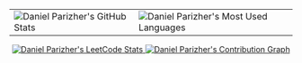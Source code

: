 <table align="center">
  <td valign="top">
    <img
      style="float: left"
      title="Daniel Parizher's GitHub Stats"
      alt="Daniel Parizher's GitHub Stats"
      src="https://github-readme-stats.vercel.app/api?username=Arborym&show_icons=true&hide_border=false&count_private=true&include_all_commits=true&theme=github_dark"
    />
  </td>
  <td valign="left">
    <img
      style="float: left"
      title="Daniel Parizher's Most Used Languages"
      alt="Daniel Parizher's Most Used Languages"
      src="https://github-readme-stats.vercel.app/api/top-langs/?username=Arborym&layout=default&theme=github_dark"
    />
  </td>
</table>
<p align="center">
  <a href="https://leetcode.com/dparizher/">
    <img
      title="Daniel Parizher's LeetCode Stats"
      alt="Daniel Parizher's LeetCode Stats"
      src="https://leetcard.jacoblin.cool/dparizher?theme=nord&font=Roboto&ext=activity&width=700"
    />
  </a>

  <a href="https://github.com/Arborym">
    <img
      title="Daniel Parizher's Contribution Graph"
      alt="Daniel Parizher's Contribution Graph"
      src="https://github-readme-activity-graph.cyclic.app/graph?username=Arborym&theme=github"
    />
  </a>
</p>
